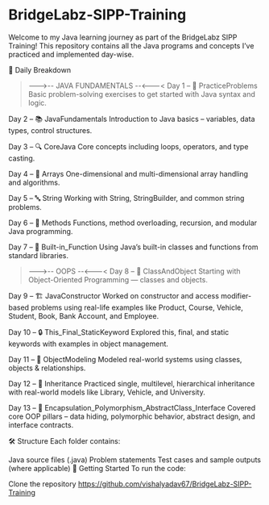# BridgeLabz-SIPP-Training
Welcome to my Java learning journey as part of the BridgeLabz SIPP Training! This repository contains all the Java programs and concepts I’ve practiced and implemented day-wise.

📅 Daily Breakdown
>--->-- JAVA FUNDAMENTALS --<---<
Day 1 – 🧠 PracticeProblems
Basic problem-solving exercises to get started with Java syntax and logic.

Day 2 – 📚 JavaFundamentals
Introduction to Java basics – variables, data types, control structures.

Day 3 – 🔍 CoreJava
Core concepts including loops, operators, and type casting.

Day 4 – 🧮 Arrays
One-dimensional and multi-dimensional array handling and algorithms.

Day 5 – 🔤 String
Working with String, StringBuilder, and common string problems.

Day 6 – 🔁 Methods
Functions, method overloading, recursion, and modular Java programming.

Day 7 – 🧩 Built-in_Function
Using Java’s built-in classes and functions from standard libraries.

>--->-- OOPS --<---<
Day 8 – 🧱 ClassAndObject
Starting with Object-Oriented Programming — classes and objects.

Day 9 – 🏗️ JavaConstructor
Worked on constructor and access modifier-based problems using real-life examples like Product, Course, Vehicle, Student, Book, Bank Account, and Employee.

Day 10 – 🔒 This_Final_StaticKeyword
Explored this, final, and static keywords with examples in object management.

Day 11 – 🧩 ObjectModeling
Modeled real-world systems using classes, objects & relationships.

Day 12 – 🧬 Inheritance
Practiced single, multilevel, hierarchical inheritance with real-world models like Library, Vehicle, and University.

Day 13 – 🔗 Encapsulation_Polymorphism_AbstractClass_Interface
Covered core OOP pillars – data hiding, polymorphic behavior, abstract design, and interface contracts.

🛠 Structure
Each folder contains:

Java source files (.java)
Problem statements
Test cases and sample outputs (where applicable)
🚀 Getting Started
To run the code:

Clone the repository
https://github.com/vishalyadav67/BridgeLabz-SIPP-Training
